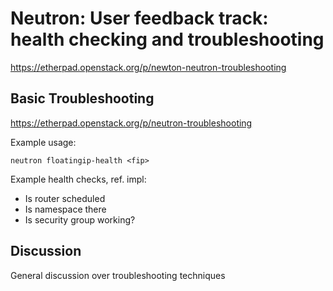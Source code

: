 # Neutron: User feedback track: health checking and troubleshooting

<https://etherpad.openstack.org/p/newton-neutron-troubleshooting>

## Basic Troubleshooting

<https://etherpad.openstack.org/p/neutron-troubleshooting>

Example usage:

```
neutron floatingip-health <fip>
```

Example health checks, ref. impl:

* Is router scheduled
* Is namespace there
* Is security group working?

## Discussion

General discussion over troubleshooting techniques